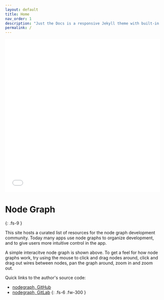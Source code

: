 ```yaml
---
layout: default
title: Home
nav_order: 1
description: "Just the Docs is a responsive Jekyll theme with built-in search that is easily customizable and hosted on GitHub Pages."
permalink: /
---
```


<div>
    <iframe src="./nodegraphdemo" height="500px" width="100%" allowfullscreen="" frameborder="0">
    </iframe>
</div>

# Node Graph
{: .fs-9 }

This site hosts a curated list of resources for the node graph development community. Today many apps use node graphs to organize development, and to give users more intuitive control in the app. 

A simple interacitve node graph is shown above. To get a feel for how node graphs work, try using the mouse to click and drag nodes around, click and drag out wires between nodes, pan the graph around, zoom in and zoom out. 

Quick links to the author's source code:
* [nodegraph, GitHub](https://github.com/nodegraph)
* [nodegraph, GitLab](https://gitlab.com/nodegraph)
{: .fs-6 .fw-300 }






